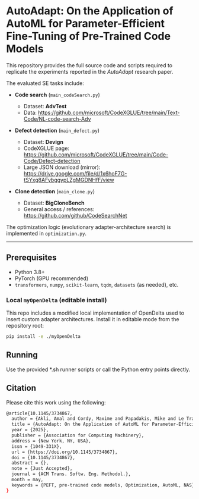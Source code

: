 # AutoAdapt: On the Application of AutoML for Parameter-Efficient Fine-Tuning of Pre-Trained Code Models

This repository provides the full source code and scripts required to replicate the experiments reported in the *AutoAdapt* research paper.

The evaluated SE tasks include:

- **Code search** (`main_codeSearch.py`)  
  - Dataset: **AdvTest** 
  - Data: https://github.com/microsoft/CodeXGLUE/tree/main/Text-Code/NL-code-search-Adv

- **Defect detection** (`main_defect.py`)  
  - Dataset: **Devign** 
  - CodeXGLUE page: https://github.com/microsoft/CodeXGLUE/tree/main/Code-Code/Defect-detection  
  - Large JSON download (mirror): https://drive.google.com/file/d/1x6hoF7G-tSYxg8AFybggypLZgMGDNHfF/view

- **Clone detection** (`main_clone.py`)  
  - Dataset: **BigCloneBench** 
  - General access / references: https://github.com/github/CodeSearchNet

The optimization logic (evolutionary adapter-architecture search) is implemented in `optimization.py`.

---

## Prerequisites

- Python 3.8+  
- PyTorch (GPU recommended)  
- `transformers`, `numpy`, `scikit-learn`, `tqdm`, `datasets` (as needed), etc.


### Local `myOpenDelta` (editable install)

This repo includes a modified local implementation of OpenDelta used to insert custom adapter architectures. Install it in editable mode from the repository root:

```bash
pip install -e ./myOpenDelta
```

## Running 

Use the provided *.sh runner scripts or call the Python entry points directly.

## Citation

Please cite this work using the following:

```bash
@article{10.1145/3734867,
  author = {Akli, Amal and Cordy, Maxime and Papadakis, Mike and Le Traon, Yves},
  title = {AutoAdapt: On the Application of AutoML for Parameter-Efficient Fine-Tuning of Pre-Trained Code Models},
  year = {2025},
  publisher = {Association for Computing Machinery},
  address = {New York, NY, USA},
  issn = {1049-331X},
  url = {https://doi.org/10.1145/3734867},
  doi = {10.1145/3734867},
  abstract = {},
  note = {Just Accepted},
  journal = {ACM Trans. Softw. Eng. Methodol.},
  month = may,
  keywords = {PEFT, pre-trained code models, Optimization, AutoML, NAS}
}
```

